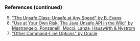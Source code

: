 <!-- markdownlint-disable MD041 -->

### References (continued)

5. ["The Unsafe Class: Unsafe at Any Speed" by B. Evans](https://blogs.oracle.com/javamagazine/post/the-unsafe-class-unsafe-at-any-speed)
6. ["Use at Your Own Risk: The Java Unsafe API in the Wild" by Mastrangelo, Ponzanelli, Mocci, Lanza, Hauswirth & Nystrom](https://www.inf.usi.ch/lanza/Downloads/Mast2015a.pdf)
7. ["Other Command-Line Options" by Oracle](https://docs.oracle.com/javase/8/docs/technotes/guides/troubleshoot/clopts002.html)